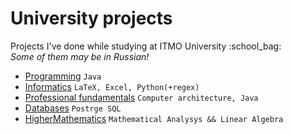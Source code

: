 # University projects
Projects I've done while studying at ITMO University :school_bag:  
_Some of them may be in Russian!_

- [Programming](https://github.com/worthant/Java_labs) `Java`
- [Informatics](https://github.com/worthant/Informatics) `LaTeX, Excel, Python(+regex)`
- [Professional fundamentals](https://github.com/worthant/OPD) `Computer architecture, Java`
- [Databases](https://github.com/worthant/Databases-course) `Postrge SQL`
- [HigherMathematics](https://github.com/worthant/Higher-Mathematics) `Mathematical Analysys && Linear Algebra`

